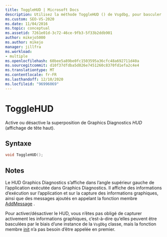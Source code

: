 ```yaml
---
title: ToggleHUD | Microsoft Docs
description: Utilisez la méthode ToggleHUD () de Vsgdbg, pour basculer entre l’affichage de l’affichage en tête de Graphics Diagnostics (HUD) lors de l’exécution de l’application.
ms.custom: SEO-VS-2020
ms.date: 11/04/2016
ms.topic: conceptual
ms.assetid: 7261e01d-3c72-46ce-9fb3-5f33b2ddb901
author: mikejo5000
ms.author: mikejo
manager: jillfra
ms.workload:
- multiple
ms.openlocfilehash: 60bee5a89be0fc1503595a36cfc48a692711d40a
ms.sourcegitcommit: d10f37dfdba5d826e7451260c8370fd1efa2c4e4
ms.translationtype: MT
ms.contentlocale: fr-FR
ms.lasthandoff: 12/10/2020
ms.locfileid: "96996069"
---
```

# <a name="togglehud"></a>ToggleHUD
Active ou désactive la superposition de Graphics Diagnostics *HUD* (affichage de tête haut).

## <a name="syntax"></a>Syntaxe

```C++
void ToggleHUD();
```

## <a name="remarks"></a>Notes
 Le HUD Graphics Diagnostics s’affiche dans l’angle supérieur gauche de l’application exécutée dans Graphics Diagnostics. Il affiche des informations d’exécution sur l’application et sur la capture des informations graphiques, ainsi que des messages ajoutés en appelant la fonction membre [AddMessage](addmessage.md) .

 Pour activer/désactiver le HUD, vous n’êtes pas obligé de capturer activement les informations graphiques, c’est-à-dire qu’elles peuvent être basculées par le biais d’une instance de la `VsgDbg` classe, mais la fonction membre [init](init.md) n’a pas besoin d’être appelée en premier.